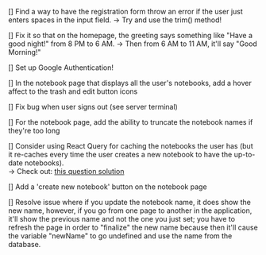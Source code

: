 [] Find a way to have the registration form throw an error if the user just enters spaces in the input field.
    -> Try and use the trim() method! 
    
[] Fix it so that on the homepage, the greeting says something like "Have a good night!" from 8 PM to 6 AM.
    -> Then from 6 AM to 11 AM, it'll say "Good Morning!" 

[] Set up Google Authentication! 

[] In the notebook page that displays all the user's notebooks, add a hover affect to the trash and edit button icons 

[] Fix bug when user signs out (see server terminal) 

[] For the notebook page, add the ability to truncate the notebook names if they're too long 

[] Consider using React Query for caching the notebooks the user has (but it re-caches every time the user creates a new notebook to have the up-to-date notebooks). \
    -> Check out: [this question solution](https://stackoverflow.com/questions/66261207/how-to-add-edit-button-and-function-in-react-js)

[] Add a 'create new notebook' button on the notebook page

[] Resolve issue where if you update the notebook name, it does show the new name, however, if you go from one page to another in the application, it'll show the previous name and not the one you just set; you have to refresh the page in order to "finalize" the new name because then it'll cause the variable "newName" to go undefined and use the name from the database.